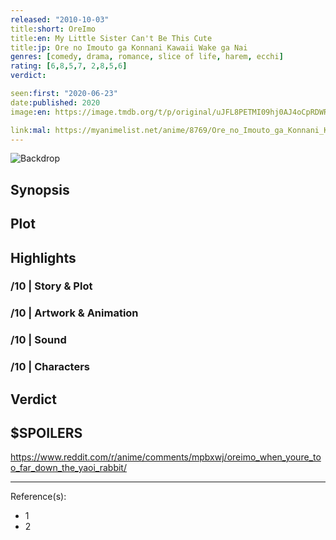 ```yaml
---
released: "2010-10-03"
title:short: OreImo
title:en: My Little Sister Can't Be This Cute
title:jp: Ore no Imouto ga Konnani Kawaii Wake ga Nai
genres: [comedy, drama, romance, slice of life, harem, ecchi]
rating: [6,8,5,7, 2,8,5,6]
verdict:

seen:first: "2020-06-23"
date:published: 2020
image:en: https://image.tmdb.org/t/p/original/uJFL8PETMI09hj0AJ4oCpRDWRnk.jpg

link:mal: https://myanimelist.net/anime/8769/Ore_no_Imouto_ga_Konnani_Kawaii_Wake_ga_Nai
---
```


![Backdrop]()

## Synopsis

## Plot

## Highlights

### /10 | Story & Plot

### /10 | Artwork & Animation

### /10 | Sound

### /10 | Characters

## Verdict

## $SPOILERS

<https://www.reddit.com/r/anime/comments/mpbxwj/oreimo_when_youre_too_far_down_the_yaoi_rabbit/>

<!-- CLOSING -->

---
Reference(s):

- 1
- 2
